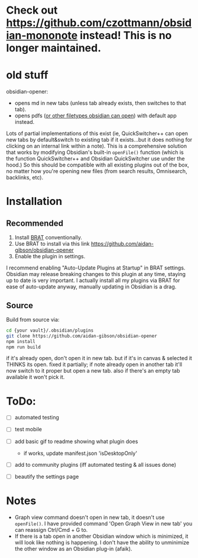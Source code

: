 # Check out https://github.com/czottmann/obsidian-mononote instead! This is no longer maintained.


# old stuff

obsidian-opener:
* opens md in new tabs (unless tab already exists, then switches to that tab).
* opens pdfs ([or other filetypes obsidian can open](https://help.obsidian.md/Advanced+topics/Accepted+file+formats)) with default app instead.




Lots of partial implementations of this exist (ie, QuickSwitcher++ can open new tabs by default&switch to existing tab if it exists...but it does nothing for clicking on an internal link within a note). This is a comprehensive solution that works by modifying Obsidian's built-in `openFile()` function (which is the function QuickSwitcher++ and Obsidian QuickSwitcher use under the hood.) So this should be compatible with all existing plugins out of the box, no matter how you're opening new files (from search results, Omnisearch, backlinks, etc). 
 

# Installation
## Recommended
1. Install [BRAT](https://github.com/TfTHacker/obsidian42-brat) conventionally.
2. Use BRAT to install via this link https://github.com/aidan-gibson/obsidian-opener
3. Enable the plugin in settings.

I recommend enabling "Auto-Update Plugins at Startup" in BRAT settings. Obsidian may release breaking changes to this plugin at any time, staying up to date is very important. I actually install all my plugins via BRAT for ease of auto-update anyway, manually updating in Obsidian is a drag. 

## Source
Build from source via:
```sh
cd {your vault}/.obsidian/plugins
git clone https://github.com/aidan-gibson/obsidian-opener
npm install
npm run build
```
if it's already open, don't open it in new tab.
but if it's in canvas & selected it THINKS its open.
  fixed it partially; if note already open in another tab it'll now switch to it proper but open a new tab. 
  also if there's an empty tab available it won't pick it.
# ToDo:
- [ ] automated testing
- [ ] test mobile
- [ ] add basic gif to readme showing what plugin does
  - if works, update manifest.json 'isDesktopOnly'
- [ ] add to community plugins (iff automated testing & all issues done)
- [ ] beautify the settings page


# Notes
* Graph view command doesn't open in new tab, it doesn't use `openFile()`. I have provided command 'Open Graph View in new tab' you can reassign Ctrl/Cmd + G to.
* If there is a tab open in another Obsidian window which is minimized, it will look like nothing is happening. I don't have the ability to unminimize the other window as an Obsidian plug-in (afaik).
